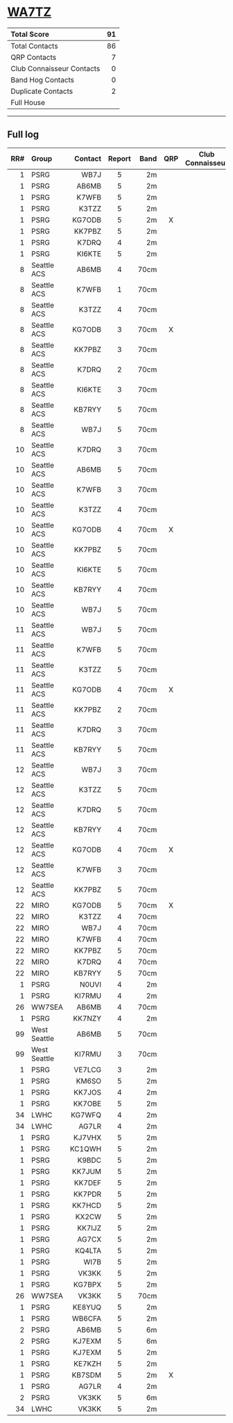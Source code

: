 # [WA7TZ](https://www.qrz.com/db/WA7TZ)

| Total Score               |   91 |
|:--------------------------|-----:|
| Total Contacts            |   86 |
| QRP Contacts              |    7 |
| Club Connaisseur Contacts |    0 |
| Band Hog Contacts         |    0 |
| Duplicate Contacts        |    2 |
| Full House                |      |

---

## Full log

|   RR# | Group        |   Contact |  Report  |   Band |  QRP  |  Club Connaisseur  |  Band Hog  |   QSO Score |
|------:|:-------------|----------:|:--------:|-------:|:-----:|:------------------:|:----------:|------------:|
|     1 | PSRG         |      WB7J |    5     |     2m |       |                    |            |           1 |
|     1 | PSRG         |     AB6MB |    5     |     2m |       |                    |            |           1 |
|     1 | PSRG         |     K7WFB |    5     |     2m |       |                    |            |           1 |
|     1 | PSRG         |     K3TZZ |    5     |     2m |       |                    |            |           1 |
|     1 | PSRG         |    KG7ODB |    5     |     2m |   X   |                    |            |           2 |
|     1 | PSRG         |    KK7PBZ |    5     |     2m |       |                    |            |           1 |
|     1 | PSRG         |     K7DRQ |    4     |     2m |       |                    |            |           1 |
|     1 | PSRG         |    KI6KTE |    5     |     2m |       |                    |            |           1 |
|     8 | Seattle ACS  |     AB6MB |    4     |   70cm |       |                    |            |           1 |
|     8 | Seattle ACS  |     K7WFB |    1     |   70cm |       |                    |            |           1 |
|     8 | Seattle ACS  |     K3TZZ |    4     |   70cm |       |                    |            |           1 |
|     8 | Seattle ACS  |    KG7ODB |    3     |   70cm |   X   |                    |            |           2 |
|     8 | Seattle ACS  |    KK7PBZ |    3     |   70cm |       |                    |            |           1 |
|     8 | Seattle ACS  |     K7DRQ |    2     |   70cm |       |                    |            |           1 |
|     8 | Seattle ACS  |    KI6KTE |    3     |   70cm |       |                    |            |           1 |
|     8 | Seattle ACS  |    KB7RYY |    5     |   70cm |       |                    |            |           1 |
|     8 | Seattle ACS  |      WB7J |    5     |   70cm |       |                    |            |           1 |
|    10 | Seattle ACS  |     K7DRQ |    3     |   70cm |       |                    |            |           1 |
|    10 | Seattle ACS  |     AB6MB |    5     |   70cm |       |                    |            |           1 |
|    10 | Seattle ACS  |     K7WFB |    3     |   70cm |       |                    |            |           1 |
|    10 | Seattle ACS  |     K3TZZ |    4     |   70cm |       |                    |            |           1 |
|    10 | Seattle ACS  |    KG7ODB |    4     |   70cm |   X   |                    |            |           2 |
|    10 | Seattle ACS  |    KK7PBZ |    5     |   70cm |       |                    |            |           1 |
|    10 | Seattle ACS  |    KI6KTE |    5     |   70cm |       |                    |            |           1 |
|    10 | Seattle ACS  |    KB7RYY |    4     |   70cm |       |                    |            |           1 |
|    10 | Seattle ACS  |      WB7J |    5     |   70cm |       |                    |            |           1 |
|    11 | Seattle ACS  |      WB7J |    5     |   70cm |       |                    |            |           1 |
|    11 | Seattle ACS  |     K7WFB |    5     |   70cm |       |                    |            |           1 |
|    11 | Seattle ACS  |     K3TZZ |    5     |   70cm |       |                    |            |           1 |
|    11 | Seattle ACS  |    KG7ODB |    4     |   70cm |   X   |                    |            |           2 |
|    11 | Seattle ACS  |    KK7PBZ |    2     |   70cm |       |                    |            |           1 |
|    11 | Seattle ACS  |     K7DRQ |    3     |   70cm |       |                    |            |           1 |
|    11 | Seattle ACS  |    KB7RYY |    5     |   70cm |       |                    |            |           1 |
|    12 | Seattle ACS  |      WB7J |    3     |   70cm |       |                    |            |           1 |
|    12 | Seattle ACS  |     K3TZZ |    5     |   70cm |       |                    |            |           1 |
|    12 | Seattle ACS  |     K7DRQ |    5     |   70cm |       |                    |            |           1 |
|    12 | Seattle ACS  |    KB7RYY |    4     |   70cm |       |                    |            |           1 |
|    12 | Seattle ACS  |    KG7ODB |    4     |   70cm |   X   |                    |            |           2 |
|    12 | Seattle ACS  |     K7WFB |    3     |   70cm |       |                    |            |           1 |
|    12 | Seattle ACS  |    KK7PBZ |    5     |   70cm |       |                    |            |           1 |
|    22 | MIRO         |    KG7ODB |    5     |   70cm |   X   |                    |            |           2 |
|    22 | MIRO         |     K3TZZ |    4     |   70cm |       |                    |            |           1 |
|    22 | MIRO         |      WB7J |    4     |   70cm |       |                    |            |           1 |
|    22 | MIRO         |     K7WFB |    4     |   70cm |       |                    |            |           1 |
|    22 | MIRO         |    KK7PBZ |    5     |   70cm |       |                    |            |           1 |
|    22 | MIRO         |     K7DRQ |    4     |   70cm |       |                    |            |           1 |
|    22 | MIRO         |    KB7RYY |    5     |   70cm |       |                    |            |           1 |
|     1 | PSRG         |     N0UVI |    4     |     2m |       |                    |            |           1 |
|     1 | PSRG         |    KI7RMU |    4     |     2m |       |                    |            |           1 |
|    26 | WW7SEA       |     AB6MB |    4     |   70cm |       |                    |            |           1 |
|     1 | PSRG         |    KK7NZY |    4     |     2m |       |                    |            |           1 |
|    99 | West Seattle |     AB6MB |    5     |   70cm |       |                    |            |           1 |
|    99 | West Seattle |    KI7RMU |    3     |   70cm |       |                    |            |           1 |
|     1 | PSRG         |    VE7LCG |    3     |     2m |       |                    |            |           1 |
|     1 | PSRG         |     KM6SO |    5     |     2m |       |                    |            |           1 |
|     1 | PSRG         |    KK7JOS |    4     |     2m |       |                    |            |           1 |
|     1 | PSRG         |    KK7OBE |    5     |     2m |       |                    |            |           1 |
|    34 | LWHC         |    KG7WFQ |    4     |     2m |       |                    |            |           1 |
|    34 | LWHC         |     AG7LR |    4     |     2m |       |                    |            |           1 |
|     1 | PSRG         |    KJ7VHX |    5     |     2m |       |                    |            |           1 |
|     1 | PSRG         |    KC1QWH |    5     |     2m |       |                    |            |           1 |
|     1 | PSRG         |     K9BDC |    5     |     2m |       |                    |            |           1 |
|     1 | PSRG         |    KK7JUM |    5     |     2m |       |                    |            |           1 |
|     1 | PSRG         |    KK7DEF |    5     |     2m |       |                    |            |           1 |
|     1 | PSRG         |    KK7PDR |    5     |     2m |       |                    |            |           1 |
|     1 | PSRG         |    KK7HCD |    5     |     2m |       |                    |            |           1 |
|     1 | PSRG         |     KX2CW |    5     |     2m |       |                    |            |           1 |
|     1 | PSRG         |    KK7IJZ |    5     |     2m |       |                    |            |           1 |
|     1 | PSRG         |     AG7CX |    5     |     2m |       |                    |            |           1 |
|     1 | PSRG         |    KQ4LTA |    5     |     2m |       |                    |            |           1 |
|     1 | PSRG         |      WI7B |    5     |     2m |       |                    |            |           1 |
|     1 | PSRG         |     VK3KK |    5     |     2m |       |                    |            |           1 |
|     1 | PSRG         |    KG7BPX |    5     |     2m |       |                    |            |           1 |
|    26 | WW7SEA       |     VK3KK |    5     |   70cm |       |                    |            |           1 |
|     1 | PSRG         |    KE8YUQ |    5     |     2m |       |                    |            |           1 |
|     1 | PSRG         |    WB6CFA |    5     |     2m |       |                    |            |           1 |
|     2 | PSRG         |     AB6MB |    5     |     6m |       |                    |            |           1 |
|     2 | PSRG         |    KJ7EXM |    5     |     6m |       |                    |            |           1 |
|     1 | PSRG         |    KJ7EXM |    5     |     2m |       |                    |            |           1 |
|     1 | PSRG         |    KE7KZH |    5     |     2m |       |                    |            |           1 |
|     1 | PSRG         |    KB7SDM |    5     |     2m |   X   |                    |            |           2 |
|     1 | PSRG         |     AG7LR |    4     |     2m |       |                    |            |           1 |
|     2 | PSRG         |     VK3KK |    5     |     6m |       |                    |            |           1 |
|    34 | LWHC         |     VK3KK |    5     |     2m |       |                    |            |           1 |